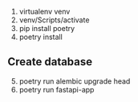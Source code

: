 1. virtualenv venv 
2. venv/Scripts/activate
3. pip install poetry
4. poetry install

## Create database
5. poetry run alembic upgrade head
6. poetry run fastapi-app